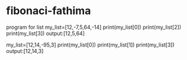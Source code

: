 # fibonaci-fathima
program for list
my_list=[12,-7,5,64,-14]
print(my_list[0])
print(my_list[2])
print(my_list[3])
output:[12,5,64]



my_list=[12,14,-95,3]
print(my_list[0])
print(my_list[1])
print(my_list[3])
output:[12,14,3]
